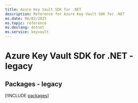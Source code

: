 ```yaml
---
title: Azure Key Vault SDK for .NET
description: Reference for Azure Key Vault SDK for .NET
ms.date: 06/02/2025
ms.topic: reference
ms.devlang: dotnet
ms.service: keyvault
---
```

# Azure Key Vault SDK for .NET - legacy
## Packages - legacy
[!INCLUDE [packages](key-vault-index.md)]